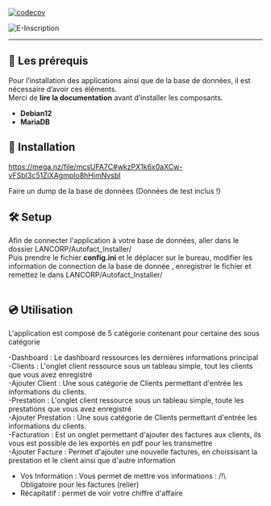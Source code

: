 [![codecov](https://cdn.prod.website-files.com/5e0f1144930a8bc8aace526c/65dd9eb5aaca434fac4f1c31_Coverage-83%2525-yellow.svg)]()

![E-Inscription](https://media-hosting.imagekit.io//22a2b80c8c8e47cf/image%20(2).png?Expires=1836916609&Key-Pair-Id=K2ZIVPTIP2VGHC&Signature=dIooaW6GajeSfJA437fSLZMbvGONJqK1qRT5Bs1JUHHI5tgxzFsrNAr6xBm7tlMzDBWzLXskSmtYBwCEnHAuqQeyAy4pmU9eUvZe7xqFHM81H~Gw-jjXmpADOB2uFWmSgSE4upqZ5TBsY8dkA2C0l5Kc9a7J0coQUUzltsEG7EklgNz2uR8d0l0XNzWdol4mMiDFzTTry9QwOEeAs0OziYwYVP3e~lzBS1XlF0oy~y7DK0JJnUJKj-pAm6mKvm4BoOoue2iLkJc~l9gwHLHkWIWKREDTLjnaYUXfkqvRNnURxs9-NmUl8t6X5eqqDFBKTd7kT59A2LOX5nAo3PLFlw__)

---

## 📌 Les prérequis

Pour l’installation des applications ainsi que de la base de données, il est nécessaire d’avoir ces éléments.  
Merci de **lire la documentation** avant d’installer les composants.

- **Debian12**
- **MariaDB**

## 📃​ Installation 

[https://mega.nz/file/mcsUFA7C#wkzPX1k6x0aXCw-vFSbI3c51ZiXAgmpIo8hHimNvsbI
](https://mega.nz/folder/fIlU2ZRL#Ar8aDbbu_tlTB5CuJ39tPA)

Faire un dump de la base de données (Données de test inclus !)
## 🛠️ Setup

Afin de connecter l'application à votre base de données, aller dans le dossier LANCORP/Autofact_Installer/ <br>
Puis prendre le fichier **config.ini** et le déplacer sur le bureau, modifier les information de connection de la base de donnée , enregistrer le fichier et remettez le dans  LANCORP/Autofact_Installer/<br><br>

## 💿 Utilisation <br>

L'application est composé de 5 catégorie contenant pour certaine des sous catégorie<br>

-Dashboard : Le dashboard ressources les dernières informations principal <br>
-Clients : L'onglet client ressource sous un tableau simple, tout les clients que vous avez enregistré<br>
          -Ajouter Client : Une sous catégorie de Clients permettant d'entrée les informations du clients.<br>
-Prestation : L'onglet client ressource sous un tableau simple, toute les prestations que vous avez enregistré<br>
          -Ajouter Prestation : Une sous catégorie de Clients permettant d'entrée les informations du clients.<br>
-Facturation : Est un onglet permettant d'ajouter des factures aux clients, ils vous est possible de les exportés en pdf pour les transmettre<br>
          -Ajouter Facture : Permet d'ajouter une nouvelle factures, en choissisant la prestation et le client ainsi que d'autre information<br>
- Vos Information : Vous permet de mettre vos informations : /!\ Obligatoire pour les factures (relier)<br>
- Récapitatif : permet de voir votre chiffre d'affaire<br>
